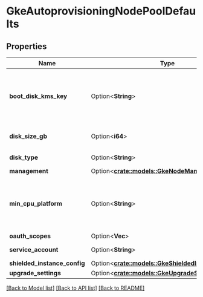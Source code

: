 # GkeAutoprovisioningNodePoolDefaults

## Properties

Name | Type | Description | Notes
------------ | ------------- | ------------- | -------------
**boot_disk_kms_key** | Option<**String**> | BootDiskKmsKey: The Customer Managed Encryption Key used to encrypt the boot disk attached to each node in the node pool. This should be of the form projects/[KEY_PROJECT_ID]/locations/[LOCATION]/keyRings/[RING_NAME]/cr yptoKeys/[KEY_NAME]. For more information about protecting resources with Cloud KMS Keys please see: https://cloud.google.com/compute/docs/disks/customer-managed-encryption | [optional]
**disk_size_gb** | Option<**i64**> | DiskSizeGb: Size of the disk attached to each node, specified in GB. The smallest allowed disk size is 10GB. If unspecified, the default disk size is 100GB. | [optional]
**disk_type** | Option<**String**> | DiskType: Type of the disk attached to each node (e.g. 'pd-standard', 'pd-ssd' or 'pd-balanced') If unspecified, the default disk type is 'pd-standard' | [optional]
**management** | Option<[**crate::models::GkeNodeManagement**](GKENodeManagement.md)> |  | [optional]
**min_cpu_platform** | Option<**String**> | MinCpuPlatform: Minimum CPU platform to be used for NAP created node pools. The instance may be scheduled on the specified or newer CPU platform. Applicable values are the friendly names of CPU platforms, such as minCpuPlatform: Intel Haswell or minCpuPlatform: Intel Sandy Bridge. For more information, read how to specify min CPU platform (https://cloud.google.com/compute/docs/instances/specify-min-cpu-platform) To unset the min cpu platform field pass \"automatic\" as field value. | [optional]
**oauth_scopes** | Option<**Vec<String>**> | OauthScopes: Scopes that are used by NAP when creating node pools. | [optional]
**service_account** | Option<**String**> | ServiceAccount: The Google Cloud Platform Service Account to be used by the node VMs. | [optional]
**shielded_instance_config** | Option<[**crate::models::GkeShieldedInstanceConfig**](GKEShieldedInstanceConfig.md)> |  | [optional]
**upgrade_settings** | Option<[**crate::models::GkeUpgradeSettings**](GKEUpgradeSettings.md)> |  | [optional]

[[Back to Model list]](../README.md#documentation-for-models) [[Back to API list]](../README.md#documentation-for-api-endpoints) [[Back to README]](../README.md)


